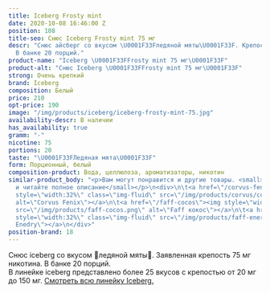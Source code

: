 ```yaml
---
title: Iceberg Frosty mint
date: 2020-10-08 16:46:00 Z
position: 108
title-seo: Снюс Iceberg Frosty mint 75 мг
descr: "Снюс айсберг со вкусом \U0001F33Fледяной мяты\U0001F33F. Крепость 75 мг никотина.
  В банке 20 порций."
product-name: "Iceberg \U0001F33FFrosty mint 75 мг\U0001F33F"
product-alt: "Снюс Iceberg \U0001F33FFrosty mint 75 мг\U0001F33F"
strong: Очень крепкий
brand: Iceberg
composition: Белый
price: 210
opt-price: 190
image: "/img/products/iceberg/iceberg-frosty-mint-75.jpg"
availability-descr: В наличии
has_availability: true
gramm: "-"
nicotine: 75
portions: 20
taste: "\U0001F33FЛедяная мята\U0001F33F"
form: Порционный, белый
composition-product: Вода, целлюлоза, ароматизаторы, никотин
similar-product_body: "<p>Вам могут понравится и другие товары. <small>Жмите на картинки
  и читайте полное описание</small></p>\n<div>\n\t<a href=\"/corvus-fenix-barberry\"><img
  style=\"width:32%\" class=\"img-fluid\" src=\"/img/products/corvus/corvus-fenix.png\"
  alt=\"Corvus Fenix\"></a>\n\t<a href=\"/faff-cocos\"><img style=\"width:32%\" class=\"img-fluid\"
  src=\"/img/products/faff-cocos.png\" alt=\"Faff кокос\"></a>\n\t<a href=\"/faff-snus-energy\"><img
  style=\"width:32%\" class=\"img-fluid\" src=\"/img/products/faff-energy.png\" alt=\"Faff
  Enedry\"></a>\n</div>"
position-brand: 18
---
```


Снюс iceberg со вкусом 🌿ледяной мяты🌿. Заявленная крепость 75 мг никотина. В банке 20 порций.<br> 
В линейке iceberg представлено более 25 вкусов с крепостью от 20 мг до 150 мг. <a href="/iceberg">Смотреть всю линейку Iceberg.</a>